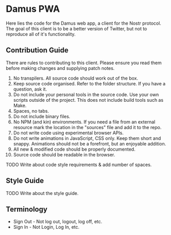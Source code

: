 # Damus PWA 

Here lies the code for the Damus web app, a client for the Nostr protocol. The
goal of this client is to be a better version of Twitter, but not to reproduce
all of it's functionality.

## Contribution Guide

There are rules to contributing to this client. Please ensure you read them 
before making changes and supplying patch notes.

1. No transpilers. All source code should work out of the box.
2. Keep source code organised. Refer to the folder structure. If you have a
   question, ask it.
3. Do not include your personal tools in the source code. Use your own scripts
   outside of the project. This does not include build tools such as Make.
4. Spaces, no tabs.
5. Do not include binary files.
6. No NPM (and kin) environments. If you need a file from an external resource
   mark the location in the "sources" file and add it to the repo.
7. Do not write code using experimental browser APIs.
8. Do not write animations in JavaScript, CSS only. Keep them short and snappy.
   Animations should not be a forefront, but an enjoyable addition.
9. All new & modified code should be properly documented.
10. Source code should be readable in the browser.

TODO Write about code style requirements & add number of spaces.

## Style Guide

TODO Write about the style guide.

## Terminology

 * Sign Out - Not log out, logout, log off, etc.
 * Sign In  - Not Login, Log In, etc.

